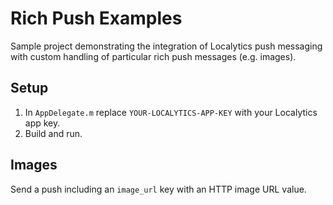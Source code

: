 # Rich Push Examples

Sample project demonstrating the integration of Localytics push messaging with custom
handling of particular rich push messages (e.g. images).

## Setup

1. In `AppDelegate.m` replace `YOUR-LOCALYTICS-APP-KEY` with your Localytics app key.
2. Build and run.

## Images

Send a push including an `image_url` key with an HTTP image URL value.